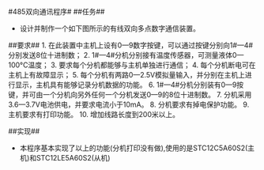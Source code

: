 #485双向通讯程序#
##任务##
*	设计并制作一个如下图所示的有线双向多点数字通信装置。

##要求##
	1.	在此装置中主机上设有0—9数字按键，可以通过按键分别向1#—4#分别发送8位十进制数；
	2.	1#—4#分机分别接有温度传感器，可测量液体0—100°C温度；
	3.	要求每个分机都能够与主机单独进行通信；
	4.	每个分机断电可在主机上有故障显示；
	5.	每个分机有两路0—2.5V模拟量输入，并分别在主机上进行显示，主机具有能够记录分机数据的功能。
	6.	1#—4#分机分别装有0—9按键，并可由一个分机向另外任何一个分机发送0—9的8位十进制数。
	7.	分机采用3.6—3.7V电池供电，并要求电流小于10mA。
	8.	分机要求有掉电保护功能。
	9.	主机要求有打印功能。
	10.	增加线路长度到200米以上。

##实现##
*	本程序基本实现了以上的功能(分机打印没有做),使用的是STC12C5A60S2(主机)和STC12LE5A60S2(从机)